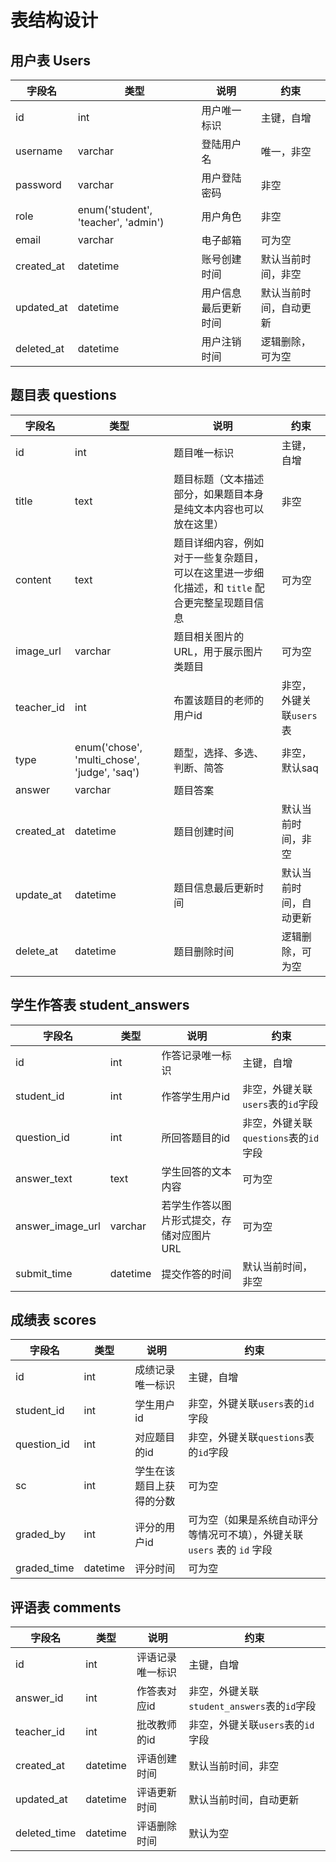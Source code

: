 # 表结构设计

## 用户表 Users

| 字段名     | 类型                                | 说明                 | 约束                   |
| ---------- | ----------------------------------- | -------------------- | ---------------------- |
| id         | int                                 | 用户唯一标识         | 主键，自增             |
| username   | varchar                             | 登陆用户名           | 唯一，非空             |
| password   | varchar                             | 用户登陆密码         | 非空                   |
| role       | enum('student', 'teacher', 'admin') | 用户角色             | 非空                   |
| email      | varchar                             | 电子邮箱             | 可为空                 |
| created_at | datetime                            | 账号创建时间         | 默认当前时间，非空     |
| updated_at | datetime                            | 用户信息最后更新时间 | 默认当前时间，自动更新 |
| deleted_at | datetime                            | 用户注销时间         | 逻辑删除，可为空       |

## 题目表 questions

| 字段名     | 类型                                         | 说明                                                         | 约束                    |
| ---------- | -------------------------------------------- | ------------------------------------------------------------ | ----------------------- |
| id         | int                                          | 题目唯一标识                                                 | 主键，自增              |
| title      | text                                         | 题目标题（文本描述部分，如果题目本身是纯文本内容也可以放在这里） | 非空                    |
| content    | text                                         | 题目详细内容，例如对于一些复杂题目，可以在这里进一步细化描述，和 `title` 配合更完整呈现题目信息 | 可为空                  |
| image_url  | varchar                                      | 题目相关图片的 URL，用于展示图片类题目                       | 可为空                  |
| teacher_id | int                                          | 布置该题目的老师的用户id                                     | 非空，外键关联`users`表 |
| type       | enum('chose', 'multi_chose', 'judge', 'saq') | 题型，选择、多选、判断、简答                                 | 非空，默认saq           |
| answer     | varchar                                      | 题目答案                                                     |                         |
| created_at | datetime                                     | 题目创建时间                                                 | 默认当前时间，非空      |
| update_at  | datetime                                     | 题目信息最后更新时间                                         | 默认当前时间，自动更新  |
| delete_at  | datetime                                     | 题目删除时间                                                 | 逻辑删除，可为空        |

## 学生作答表 student_answers

| 字段名           | 类型     | 说明                                       | 约束                                  |
| ---------------- | -------- | ------------------------------------------ | ------------------------------------- |
| id               | int      | 作答记录唯一标识                           | 主键，自增                            |
| student_id       | int      | 作答学生用户id                             | 非空，外键关联`users`表的`id`字段     |
| question_id      | int      | 所回答题目的id                             | 非空，外键关联`questions`表的`id`字段 |
| answer_text      | text     | 学生回答的文本内容                         | 可为空                                |
| answer_image_url | varchar  | 若学生作答以图片形式提交，存储对应图片 URL | 可为空                                |
| submit_time      | datetime | 提交作答的时间                             | 默认当前时间，非空                    |

## 成绩表 scores

| 字段名      | 类型     | 说明                     | 约束                                                         |
| ----------- | -------- | ------------------------ | ------------------------------------------------------------ |
| id          | int      | 成绩记录唯一标识         | 主键，自增                                                   |
| student_id  | int      | 学生用户id               | 非空，外键关联`users`表的`id`字段                            |
| question_id | int      | 对应题目的id             | 非空，外键关联`questions`表的`id`字段                        |
| sc          | int      | 学生在该题目上获得的分数 | 可为空                                                       |
| graded_by   | int      | 评分的用户id             | 可为空（如果是系统自动评分等情况可不填），外键关联 `users` 表的 `id` 字段 |
| graded_time | datetime | 评分时间                 | 可为空                                                       |

## 评语表 comments

| 字段名       | 类型     | 说明             | 约束                                        |
| ------------ | -------- | ---------------- | ------------------------------------------- |
| id           | int      | 评语记录唯一标识 | 主键，自增                                  |
| answer_id    | int      | 作答表对应id     | 非空，外键关联`student_answers`表的`id`字段 |
| teacher_id   | int      | 批改教师的id     | 非空，外键关联`users`表的`id`字段           |
| created_at   | datetime | 评语创建时间     | 默认当前时间，非空                          |
| updated_at   | datetime | 评语更新时间     | 默认当前时间，自动更新                      |
| deleted_time | datetime | 评语删除时间     | 默认为空                                    |